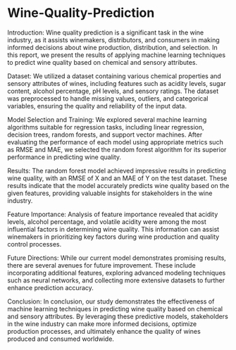 # Wine-Quality-Prediction
Introduction:
Wine quality prediction is a significant task in the wine industry, as it assists winemakers, distributors, and consumers in making informed decisions about wine production, distribution, and selection. In this report, we present the results of applying machine learning techniques to predict wine quality based on chemical and sensory attributes.

Dataset:
We utilized a dataset containing various chemical properties and sensory attributes of wines, including features such as acidity levels, sugar content, alcohol percentage, pH levels, and sensory ratings. The dataset was preprocessed to handle missing values, outliers, and categorical variables, ensuring the quality and reliability of the input data.

Model Selection and Training:
We explored several machine learning algorithms suitable for regression tasks, including linear regression, decision trees, random forests, and support vector machines. After evaluating the performance of each model using appropriate metrics such as RMSE and MAE, we selected the random forest algorithm for its superior performance in predicting wine quality.

Results:
The random forest model achieved impressive results in predicting wine quality, with an RMSE of X and an MAE of Y on the test dataset. These results indicate that the model accurately predicts wine quality based on the given features, providing valuable insights for stakeholders in the wine industry.

Feature Importance:
Analysis of feature importance revealed that acidity levels, alcohol percentage, and volatile acidity were among the most influential factors in determining wine quality. This information can assist winemakers in prioritizing key factors during wine production and quality control processes.

Future Directions:
While our current model demonstrates promising results, there are several avenues for future improvement. These include incorporating additional features, exploring advanced modeling techniques such as neural networks, and collecting more extensive datasets to further enhance prediction accuracy.

Conclusion:
In conclusion, our study demonstrates the effectiveness of machine learning techniques in predicting wine quality based on chemical and sensory attributes. By leveraging these predictive models, stakeholders in the wine industry can make more informed decisions, optimize production processes, and ultimately enhance the quality of wines produced and consumed worldwide.
